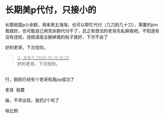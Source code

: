 # 长期美p代付，只接小的


长期收国p小余额，用来黑五海淘，也可以帮忙代付（几刀到几十刀），需要的pm我就好。也可能自己用完余额代付不了，总之有想法的老哥先私聊我吧。不知道有没有违规，违规请版主删掉我的帖子就好，下次不会了<img src="static/image/smiley/default/lol.gif" smilieid="12" border="0" alt="" /> 

好的老哥，下次找你。

<div class="quote"><blockquote><font size="2"><a href="https://www.hostloc.com/forum.php?mod=redirect&amp;goto=findpost&amp;pid=9305854&amp;ptid=754668" target="_blank"><font color="#999999">O₂ 发表于 2020-10-15 19:29</font></a></font><br />
好的老哥，下次找你。</blockquote></div><br />
行，刚刚已经有个老哥和我py成功了<img src="static/image/smiley/default/lol.gif" smilieid="12" border="0" alt="" />

老哥&nbsp;&nbsp;我要

操，不早出现，我扔2个鸡了<img src="static/image/smiley/default/sweat.gif" smilieid="10" border="0" alt="" />

啥比例

